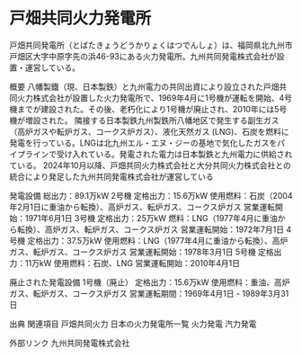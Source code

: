 # 戸畑共同火力発電所

戸畑共同発電所（とばたきょうどうかりょくはつでんしょ）は、福岡県北九州市戸畑区大字中原字先の浜46-93にある火力発電所。九州共同発電株式会社が設置・運営している。

概要
八幡製鐵（現、日本製鉄）と九州電力の共同出資により設立された戸畑共同火力株式会社が設置した火力発電所で、1969年4月に1号機が運転を開始、4号機までが建設された。その後、老朽化により1号機が廃止され、2010年には5号機が増設された。
隣接する日本製鉄九州製鉄所八幡地区で発生する副生ガス（高炉ガスや転炉ガス、コークス炉ガス）、液化天然ガス (LNG)、石炭を燃料に発電を行っている。LNGは北九州エル・エヌ・ジーの基地で気化したガスをパイプラインで受け入れている。発電された電力は日本製鉄と九州電力に供給されている。
2024年10月以降、戸畑共同火力株式会社と大分共同火力株式会社との統合により発足した九州共同発電株式会社が運営している

発電設備
総出力：89.1万kW
2号機
定格出力：15.6万kW
使用燃料：石炭（2004年2月1日に重油から転換）、高炉ガス、転炉ガス、コークス炉ガス
営業運転開始：1971年6月1日
3号機
定格出力：25万kW
燃料：LNG（1977年4月に重油から転換）、高炉ガス、転炉ガス、コークス炉ガス
営業運転開始：1972年7月1日
4号機
定格出力：37.5万kW
使用燃料：LNG（1977年4月に重油から転換）、高炉ガス、転炉ガス、コークス炉ガス
営業運転開始：1978年3月1日
5号機
定格出力：11万kW
使用燃料：石炭、LNG
営業運転開始：2010年4月1日

廃止された発電設備
1号機（廃止）
定格出力：15.6万kW
使用燃料：重油、高炉ガス、転炉ガス、コークス炉ガス
営業運転期間：1969年4月1日 - 1989年3月31日

出典
関連項目
戸畑共同火力
日本の火力発電所一覧
火力発電
汽力発電

外部リンク
九州共同発電株式会社
